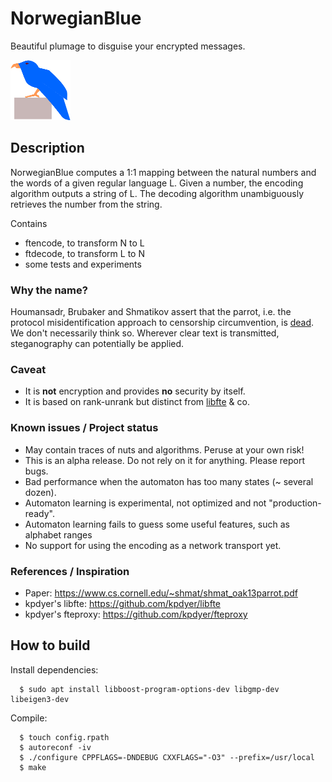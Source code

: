 # NorwegianBlue

Beautiful plumage to disguise your encrypted messages.

<object id="parrot" data="https://github.com/fnordomat/NorwegianBlue/raw/master/doc/parrot-cleanish.svg" type="image/svg+xml">
<img src="https://github.com/fnordomat/NorwegianBlue/raw/master/doc/parrot-cleanish.svg" width="96" height="96" alt="Norwegian Blue Parrot Drawing"/>
</object>

## Description

NorwegianBlue computes a 1:1 mapping between the natural numbers and the words of a given regular language L. Given a number, the encoding algorithm outputs a string of L. The decoding algorithm unambiguously retrieves the number from the string.

Contains
* ftencode, to transform N to L
* ftdecode, to transform L to N
* some tests and experiments

### Why the name?

Houmansadr, Brubaker and Shmatikov assert that the parrot, i.e. the protocol misidentification approach to censorship circumvention, is [dead][1]. We don't necessarily think so. Wherever clear text is transmitted, steganography can potentially be applied.

### Caveat

* It is **not** encryption and provides **no** security by itself.
* It is based on rank-unrank but distinct from [libfte][2] & co.

### Known issues / Project status

* May contain traces of nuts and algorithms. Peruse at your own risk!
* This is an alpha release. Do not rely on it for anything. Please report bugs.
* Bad performance when the automaton has too many states (~ several dozen).
* Automaton learning is experimental, not optimized and not "production-ready".
* Automaton learning fails to guess some useful features, such as alphabet ranges
* No support for using the encoding as a network transport yet.

### References / Inspiration

* Paper: https://www.cs.cornell.edu/~shmat/shmat_oak13parrot.pdf
* kpdyer's libfte: https://github.com/kpdyer/libfte
* kpdyer's fteproxy: https://github.com/kpdyer/fteproxy

## How to build

Install dependencies:

      $ sudo apt install libboost-program-options-dev libgmp-dev libeigen3-dev

Compile:

      $ touch config.rpath
      $ autoreconf -iv
      $ ./configure CPPFLAGS=-DNDEBUG CXXFLAGS="-O3" --prefix=/usr/local
      $ make

[1]: https://www.cs.cornell.edu/~shmat/shmat_oak13parrot.pdf
[2]: https://github.com/kpdyer/libfte

